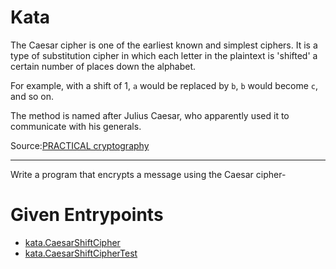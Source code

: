 # Kata

The Caesar cipher is one of the earliest known and simplest ciphers. 
It is a type of substitution cipher in which each letter in the plaintext is 'shifted' a certain 
number of places down the alphabet. 

For example, with a shift of 1, `a` would be replaced by `b`, `b` would become `c`, and so on. 

The method is named after Julius Caesar, who apparently used it to communicate with his generals.

Source:[PRACTICAL cryptography](http://practicalcryptography.com/ciphers/caesar-cipher/)

<hr>

Write a program that encrypts a message using the Caesar cipher- 

# Given Entrypoints

- [kata.CaesarShiftCipher](./src/main/java/kata/CaesarShiftCipher.java) 
- [kata.CaesarShiftCipherTest](./src/test/java/kata/CaesarShiftCipherTest.java)